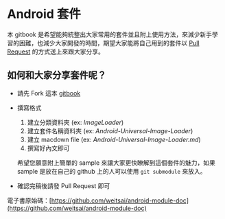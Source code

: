 # Android 套件
本 gitbook 是希望能夠統整出大家常用的套件並且附上使用方法，來減少新手學習的困難，也減少大家開發的時間，期望大家能將自己用到的套件以 [Pull Request](https://github.com/weitsai/android-module-doc/pulls) 的方式送上來跟大家分享。

## 如何和大家分享套件呢？
- 請先 Fork 這本 [gitbook](https://www.gitbook.com/book/weitsai/android-module-doc/details)
- 撰寫格式
  1. 建立分類資料夾 (ex: *ImageLoader*)
  2. 建立套件名稱資料夾 (ex: *Android-Universal-Image-Loader*)
  3. 建立 macdown file (ex: *Android-Universal-Image-Loader.md*)
  4. 撰寫好內文即可

  希望您願意附上簡單的 sample 來讓大家更快瞭解到這個套件的魅力，如果 sample 是放在自己的 github 上的人可以使用 `git submodule` 來放入。
- 確認完稿後請發 Pull Request 即可


電子書原始碼：[https://github.com/weitsai/android-module-doc](https://github.com/weitsai/android-module-doc)
